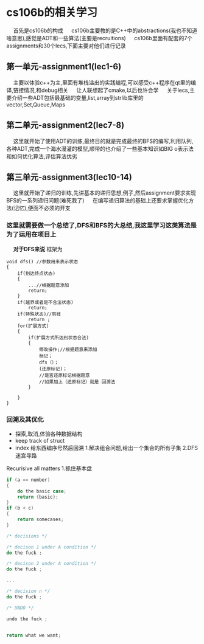 # cs106b的相关学习
&emsp; 首先是cs106b的构成 
&emsp; cs106b主要教的是C++中的abstractions(我也不知道啥意思),感觉是ADT和一些算法(主要是recruitions)
&emsp; cs106b里面有配套的7个assignments和30个lecs,下面主要对他们进行记录
## 第一单元-assignment1(lec1-6)
&emsp;  主要以体验c++为主,里面有堆栈溢出的实践编程,可以感受c++程序在qt里的编译,链接情况,和debug相关 
&emsp;  让人联想起了cmake,以后也许会学
&emsp;  关于lecs,主要介绍一些ADT包括最基础的变量,list,array到strlib库里的vector,Set,Queue,Maps
## 第二单元-assignment2(lec7-8)
&emsp;  这里就开始了使用ADT的训练,最终目的就是完成最终的BFS的编写,利用队列,各种ADT,完成一个海水漫灌的模型,顺带的也介绍了一些基本知识如BIG o表示法和如何优化算法,评估算法优劣
## 第三单元-assignment3(lec10-14)
&emsp;  这里就开始了递归的训练,先讲基本的递归思想,例子,然后assignment要求实现BFS的一系列递归问题(难死我了) 
&emsp;  在编写递归算法的基础上还要求掌握优化方法(记忆),便面不必须的开支
### 这里就需要做一个总结了,DFS和BFS的大总结,我这里学习这类算法是为了运用在项目上
&emsp;  **对于DFS来说**
框架为
```(c++)
void dfs() //参数用来表示状态  
{  
    if(到达终点状态)  
    {  
        ...//根据题意添加  
        return;  
    }  
    if(越界或者是不合法状态)  
        return;  
    if(特殊状态)//剪枝
        return ;
    for(扩展方式)  
    {  
        if(扩展方式所达到状态合法)  
        {  
            修改操作;//根据题意来添加  
            标记；  
            dfs（）；  
            (还原标记)；  
            //是否还原标记根据题意  
            //如果加上（还原标记）就是 回溯法  
        }  
 
    }  
}  
```

### 回溯及其优化
- 探索,取消,体验各种数据结构
- keep track of struct
- index 给东西编序号然后回溯
1.解决组合问题,给出一个集合的所有子集
2.DFS 迷宫寻路
 
Recurisive all matters
1.抓住基本盘
```cpp 
if (a == number)
{
    do the basic case;
    return {basic};
}
if (b < c)
{
    return somecases;
}

/* decisions */

/* decison 1 under A condition */
do the fuck ;

/* decison 2 under A condition */
do the fuck ;

...

/* decision n */
do the fuck ;

/* UNDO */

undo the fuck ;


return what we want;
```